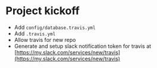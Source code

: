 # Project kickoff

* Add `config/database.travis.yml`
* Add `.travis.yml`
* Allow travis for new repo
* Generate and setup slack notification token for travis at [https://my.slack.com/services/new/travis](https://my.slack.com/services/new/travis)
